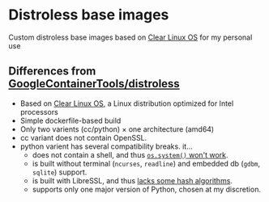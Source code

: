 # Distroless base images

Custom distroless base images based on [Clear Linux OS](//clearlinux.org/) for my personal use

## Differences from [GoogleContainerTools/distroless](//github.com/GoogleContainerTools/distroless)

-   Based on [Clear Linux OS](//clearlinux.org/), a Linux distribution optimized for Intel processors
-   Simple dockerfile-based build
-   Only two varients (cc/python) × one architecture (amd64)
-   cc variant does not contain OpenSSL.
-   python varient has several compatibility breaks. it...
    -   does not contain a shell, and thus [`os.system()` won't work](//github.com/GoogleContainerTools/distroless/issues/601).
    -   is built without terminal (`ncurses`, `readline`) and embedded db (`gdbm`, `sqlite`) support.
    -   is built with LibreSSL, and thus [lacks some hash algorithms](//peps.python.org/pep-0644/#libressl-support).
    -   supports only one major version of Python, chosen at my discretion.
